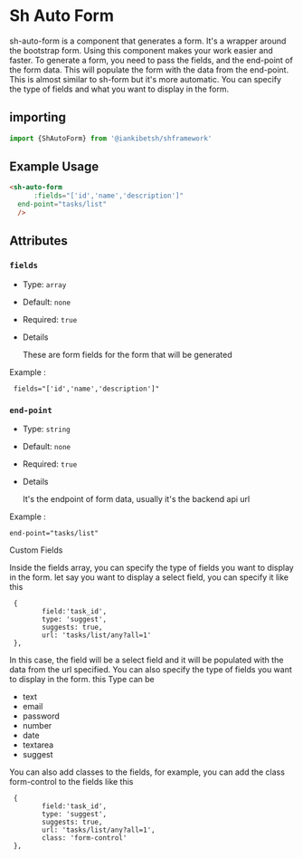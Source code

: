 #  Sh Auto Form

sh-auto-form is a component that generates a form. It's a wrapper around the bootstrap form.
Using this component makes your work easier and faster.
To generate a form, you need to pass the fields, and the end-point of the form data. This will populate the form with the data from the end-point.
This is almost similar to sh-form but it's more automatic.
You can specify the type of fields and what you want to display in the form.

## importing

```javascript
import {ShAutoForm} from '@iankibetsh/shframework'
```

## Example Usage

```html
<sh-auto-form
      :fields="['id','name','description']"
  end-point="tasks/list"
  />
```

## Attributes

### `fields`
- Type: `array`
- Default: `none`
- Required: `true`
- Details

    These are form fields for the form that will be generated

Example :
```
 fields="['id','name','description']"
```

### `end-point`
- Type: `string`
- Default: `none`
- Required: `true`
- Details

    It's the endpoint of form data, usually it's the backend api url

Example :
``` 
end-point="tasks/list"
```

Custom Fields 

Inside the fields array, 
you can specify the type of fields you want to display in the form.
let say you want to display a select field, you can specify it like this

```
 {
        field:'task_id',
        type: 'suggest',
        suggests: true,
        url: 'tasks/list/any?all=1'
 }, 
```
In this case, the field will be a select field and it will be populated with the data from the url specified.
You can also specify the type of fields you want to display in the form. this Type can be 
- text 
- email
- password
- number
- date
- textarea
- suggest

You can also add classes to the fields, for example, you can add the class form-control to the fields like this

```
 {
        field:'task_id',
        type: 'suggest',
        suggests: true,
        url: 'tasks/list/any?all=1',
        class: 'form-control'
 }, 
```

